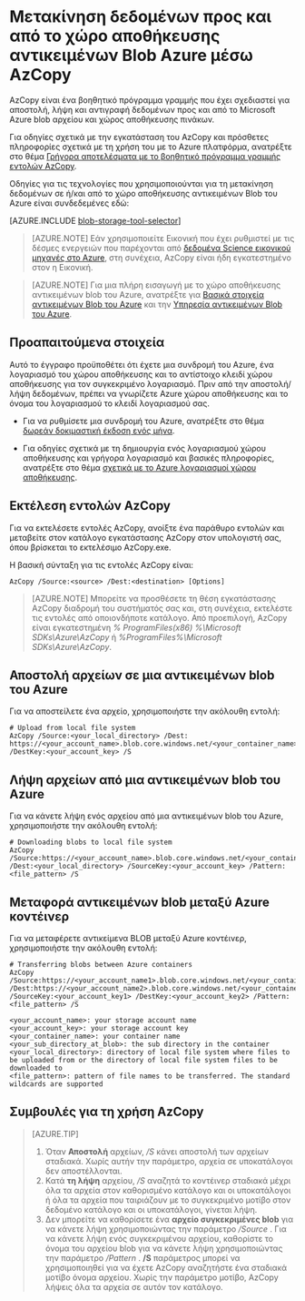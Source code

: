 <properties
    pageTitle="Μετακίνηση δεδομένων προς και από το χώρο αποθήκευσης αντικειμένων Blob Azure μέσω AzCopy | Microsoft Azure"
    description="Μετακίνηση δεδομένων προς και από το χώρο αποθήκευσης αντικειμένων Blob Azure μέσω AzCopy"
    services="machine-learning,storage"
    documentationCenter=""
    authors="bradsev"
    manager="jhubbard"
    editor="cgronlun" />

<tags
    ms.service="machine-learning"
    ms.workload="data-services"
    ms.tgt_pltfrm="na"
    ms.devlang="na"
    ms.topic="article"
    ms.date="09/14/2016"
    ms.author="bradsev" />

# <a name="move-data-to-and-from-azure-blob-storage-using-azcopy"></a>Μετακίνηση δεδομένων προς και από το χώρο αποθήκευσης αντικειμένων Blob Azure μέσω AzCopy

AzCopy είναι ένα βοηθητικό πρόγραμμα γραμμής που έχει σχεδιαστεί για αποστολή, λήψη και αντιγραφή δεδομένων προς και από το Microsoft Azure blob αρχείου και χώρος αποθήκευσης πινάκων.

Για οδηγίες σχετικά με την εγκατάσταση του AzCopy και πρόσθετες πληροφορίες σχετικά με τη χρήση του με το Azure πλατφόρμα, ανατρέξτε στο θέμα [Γρήγορα αποτελέσματα με το βοηθητικό πρόγραμμα γραμμής εντολών AzCopy](../storage/storage-use-azcopy.md).

Οδηγίες για τις τεχνολογίες που χρησιμοποιούνται για τη μετακίνηση δεδομένων σε ή/και από το χώρο αποθήκευσης αντικειμένων Blob του Azure είναι συνδεδεμένες εδώ:

[AZURE.INCLUDE [blob-storage-tool-selector](../../includes/machine-learning-blob-storage-tool-selector.md)]


> [AZURE.NOTE] Εάν χρησιμοποιείτε Εικονική που έχει ρυθμιστεί με τις δέσμες ενεργειών που παρέχονται από [δεδομένα Science εικονικού μηχανές στο Azure](machine-learning-data-science-virtual-machines.md), στη συνέχεια, AzCopy είναι ήδη εγκατεστημένο στον η Εικονική.

> [AZURE.NOTE] Για μια πλήρη εισαγωγή με το χώρο αποθήκευσης αντικειμένων blob του Azure, ανατρέξτε για [Βασικά στοιχεία αντικειμένων Blob του Azure](../storage/storage-dotnet-how-to-use-blobs.md) και την [Υπηρεσία αντικειμένων Blob του Azure](https://msdn.microsoft.com/library/azure/dd179376.aspx).


## <a name="prerequisites"></a>Προαπαιτούμενα στοιχεία

Αυτό το έγγραφο προϋποθέτει ότι έχετε μια συνδρομή του Azure, ένα λογαριασμό του χώρου αποθήκευσης και το αντίστοιχο κλειδί χώρου αποθήκευσης για τον συγκεκριμένο λογαριασμό. Πριν από την αποστολή/λήψη δεδομένων, πρέπει να γνωρίζετε Azure χώρου αποθήκευσης και το όνομα του λογαριασμού το κλειδί λογαριασμού σας.

- Για να ρυθμίσετε μια συνδρομή του Azure, ανατρέξτε στο θέμα [δωρεάν δοκιμαστική έκδοση ενός μήνα](https://azure.microsoft.com/pricing/free-trial/).

- Για οδηγίες σχετικά με τη δημιουργία ενός λογαριασμού χώρου αποθήκευσης και γρήγορα λογαριασμό και βασικές πληροφορίες, ανατρέξτε στο θέμα [σχετικά με το Azure λογαριασμοί χώρου αποθήκευσης](../storage/storage-create-storage-account.md).


## <a name="run-azcopy-commands"></a>Εκτέλεση εντολών AzCopy

Για να εκτελέσετε εντολές AzCopy, ανοίξτε ένα παράθυρο εντολών και μεταβείτε στον κατάλογο εγκατάστασης AzCopy στον υπολογιστή σας, όπου βρίσκεται το εκτελέσιμο AzCopy.exe. 

Η βασική σύνταξη για τις εντολές AzCopy είναι:

    AzCopy /Source:<source> /Dest:<destination> [Options]

>[AZURE.NOTE] Μπορείτε να προσθέσετε τη θέση εγκατάστασης AzCopy διαδρομή του συστήματός σας και, στη συνέχεια, εκτελέστε τις εντολές από οποιονδήποτε κατάλογο. Από προεπιλογή, AzCopy είναι εγκατεστημένη *% ProgramFiles(x86) %\Microsoft SDKs\Azure\AzCopy* ή *%ProgramFiles%\Microsoft SDKs\Azure\AzCopy*.

## <a name="upload-files-to-an-azure-blob"></a>Αποστολή αρχείων σε μια αντικειμένων blob του Azure

Για να αποστείλετε ένα αρχείο, χρησιμοποιήστε την ακόλουθη εντολή:

    # Upload from local file system
    AzCopy /Source:<your_local_directory> /Dest: https://<your_account_name>.blob.core.windows.net/<your_container_name> /DestKey:<your_account_key> /S


## <a name="download-files-from-an-azure-blob"></a>Λήψη αρχείων από μια αντικειμένων blob του Azure

Για να κάνετε λήψη ενός αρχείου από μια αντικειμένων blob του Azure, χρησιμοποιήστε την ακόλουθη εντολή:

    # Downloading blobs to local file system
    AzCopy /Source:https://<your_account_name>.blob.core.windows.net/<your_container_name>/<your_sub_directory_at_blob>  /Dest:<your_local_directory> /SourceKey:<your_account_key> /Pattern:<file_pattern> /S


## <a name="transfer-blobs-between-azure-containers"></a>Μεταφορά αντικειμένων blob μεταξύ Azure κοντέινερ

Για να μεταφέρετε αντικείμενα BLOB μεταξύ Azure κοντέινερ, χρησιμοποιήστε την ακόλουθη εντολή:

    # Transferring blobs between Azure containers
    AzCopy /Source:https://<your_account_name1>.blob.core.windows.net/<your_container_name1>/<your_sub_directory_at_blob1> /Dest:https://<your_account_name2>.blob.core.windows.net/<your_container_name2>/<your_sub_directory_at_blob2> /SourceKey:<your_account_key1> /DestKey:<your_account_key2> /Pattern:<file_pattern> /S

    <your_account_name>: your storage account name
    <your_account_key>: your storage account key
    <your_container_name>: your container name
    <your_sub_directory_at_blob>: the sub directory in the container
    <your_local_directory>: directory of local file system where files to be uploaded from or the directory of local file system files to be downloaded to
    <file_pattern>: pattern of file names to be transferred. The standard wildcards are supported


## <a name="tips-for-using-azcopy"></a>Συμβουλές για τη χρήση AzCopy

> [AZURE.TIP]   
> 1. Όταν **Αποστολή** αρχείων, */S* κάνει αποστολή των αρχείων σταδιακά. Χωρίς αυτήν την παράμετρο, αρχεία σε υποκατάλογοι δεν αποστέλλονται.  
> 2. Κατά **τη λήψη** αρχείου, */S* αναζητά το κοντέινερ σταδιακά μέχρι όλα τα αρχεία στον καθορισμένο κατάλογο και οι υποκατάλογοι ή όλα τα αρχεία που ταιριάζουν με το συγκεκριμένο μοτίβο στον δεδομένο κατάλογο και οι υποκατάλογοι, γίνεται λήψη.  
> 3.  Δεν μπορείτε να καθορίσετε ένα **αρχείο συγκεκριμένες blob** για να κάνετε λήψη χρησιμοποιώντας την παράμετρο */Source* . Για να κάνετε λήψη ενός συγκεκριμένου αρχείου, καθορίστε το όνομα του αρχείου blob για να κάνετε λήψη χρησιμοποιώντας την παράμετρο */Pattern* . **/S** παράμετρος μπορεί να χρησιμοποιηθεί για να έχετε AzCopy αναζητήστε ένα σταδιακά μοτίβο όνομα αρχείου. Χωρίς την παράμετρο μοτίβο, AzCopy λήψεις όλα τα αρχεία σε αυτόν τον κατάλογο.
